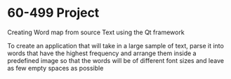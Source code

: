 # 60-499 Project
Creating Word map from source Text using the Qt framework

To create an application that will take in a large sample of text, parse it into words that have the highest frequency and arrange them inside a predefined image so that the words will be of different font sizes and leave as few empty spaces as possible
